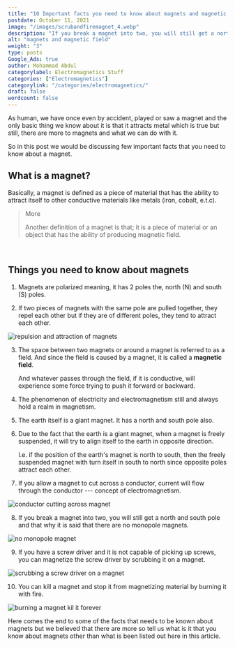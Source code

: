 ```yaml
---
title: "10 Important facts you need to know about magnets and magnetic fields"
postdate: October 11, 2021
image: "/images/scrubandfiremagnet_4.webp"
description: "If you break a magnet into two, you will still get a north and south pole and that why it is said that there are no monopole magnets. You can kill a magnet and stop it from magnetizing material by burning it with fire."
alt: "magnets and magnetic field"
weight: "3"
type: posts
Google_Ads: true
author: Mohammad Abdul
categorylabel: Electromagnetics Stuff
categories: ["Electromagnetics"]
categorylink: "/categories/electromagnetics/"
draft: false
wordcount: false
---
```


As human, we have once even by accident, played or saw a magnet and the only basic thing we know about it is that it attracts metal which is true but still, there are more to magnets and what we can do with it.

So in this post we would be discussing few important facts that you need to know about a magnet.

## What is a magnet?

Basically, a magnet is defined as a piece of material that has the ability to attract itself to other conductive materials like metals (iron, cobalt, e.t.c).

<blockquote class="blockquote">
<p class="little-nugget">More</p>
<p class="quote-text">
Another definition of a magnet is that; it is a piece of material or an object that has the ability of producing magnetic field.</p>
</blockquote>

<br>

## Things you need to know about magnets

1. Magnets are polarized meaning, it has 2 poles the, north (N) and south (S) poles.

2. If two pieces of magnets with the same pole are pulled together, they repel each other but if they are of different poles, they tend to attract each other.

<img loading="lazy" src="/images/repelandattract_2.webp" alt="repulsion and attraction of magnets">

3. The space between two magnets or around a magnet is referred to as a field. And since the field is caused by a magnet, it is called a **magnetic field**.

   And whatever passes through the field, if it is conductive, will experience some force trying to push it forward or backward.

4. The phenomenon of electricity and electromagnetism still and always hold a realm in magnetism.

5. The earth itself is a giant magnet. It has a north and south pole also.

6. Due to the fact that the earth is a giant magnet, when a magnet is freely suspended, it will try to align itself to the earth in opposite direction.

   I.e. if the position of the earth's magnet is north to south, then the freely suspended magnet with turn itself in south to north since opposite poles attract each other.

7. If you allow a magnet to cut across a conductor, current will flow through the conductor --- concept of electromagnetism.

 <img loading="lazy" src="/images/cutacross_2.webp" alt="conductor cutting across magnet">

8. If you break a magnet into two, you will still get a north and south pole and that why it is said that there are no monopole magnets.

 <img loading="lazy" src="/images/monopolemagnet_2.webp" alt="no monopole magnet">

9. If you have a screw driver and it is not capable of picking up screws, you can magnetize the screw driver by scrubbing it on a magnet.

 <img loading="lazy" src="/images/scrubandfiremagnet_4.webp" alt="scrubbing a screw driver on a magnet">

10. You can kill a magnet and stop it from magnetizing material by burning it with fire.

 <img loading="lazy" src="/images/scrubandfiremagnet_3.webp" alt=" burning a magnet kil it forever">

Here comes the end to some of the facts that needs to be known about magnets but we believed that there are more so tell us what is it that you know about magnets other than what is been listed out here in this article.
